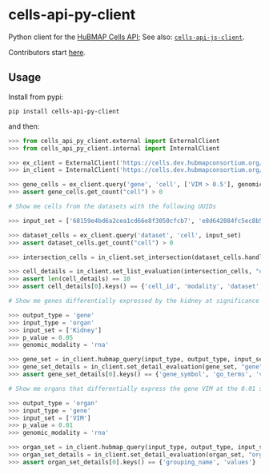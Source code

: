 # cells-api-py-client
Python client for the [HuBMAP Cells API](https://github.com/hubmapconsortium/cross_modality_query);
See also: [`cells-api-js-client`](https://github.com/hubmapconsortium/cells-api-js-client#readme).

Contributors start [here](https://github.com/hubmapconsortium/cells-api-py-client/blob/main/README-contrib.md#readme).

## Usage

Install from pypi:
```
pip install cells-api-py-client
```
and then:

```python
>>> from cells_api_py_client.external import ExternalClient
>>> from cells_api_py_client.internal import InternalClient

>>> ex_client = ExternalClient('https://cells.dev.hubmapconsortium.org/api/')
>>> in_client = InternalClient('https://cells.dev.hubmapconsortium.org/api/')

>>> gene_cells = ex_client.query('gene', 'cell', ['VIM > 0.5'], genomic_modality='rna')
>>> assert gene_cells.get_count("cell") > 0

# Show me cells from the datasets with the following UUIDs

>>> input_set = ['68159e4bd6a2cea1cd66e8f3050cfcb7', 'e8d642084fc5ec8b5d348ebab96a4b22']

>>> dataset_cells = ex_client.query('dataset', 'cell', input_set)
>>> assert dataset_cells.get_count("cell") > 0

>>> intersection_cells = in_client.set_intersection(dataset_cells.handle, gene_cells.handle, 'cell')

>>> cell_details = in_client.set_list_evaluation(intersection_cells, "cell", 10)
>>> assert len(cell_details) == 10
>>> assert cell_details[0].keys() == {'cell_id', 'modality', 'dataset', 'clusters', 'protein_mean', 'protein_total', 'protein_covar'}

# Show me genes differentially expressed by the kidney at significance level 0.05

>>> output_type = 'gene'
>>> input_type = 'organ'
>>> input_set = ['Kidney']
>>> p_value = 0.05
>>> genomic_modality = 'rna'

>>> gene_set = in_client.hubmap_query(input_type, output_type, input_set, genomic_modality, p_value=p_value)
>>> gene_set_details = in_client.set_detail_evaluation(gene_set, "gene", 10, values_included=['Kidney'], values_type='organ')
>>> assert gene_set_details[0].keys() == {'gene_symbol', 'go_terms', 'values'}

# Show me organs that differentially express the gene VIM at the 0.01 significance level

>>> output_type = 'organ'
>>> input_type = 'gene'
>>> input_set = ['VIM']
>>> p_value = 0.01
>>> genomic_modality = 'rna'

>>> organ_set = in_client.hubmap_query(input_type, output_type, input_set, genomic_modality, p_value=p_value)
>>> organ_set_details = in_client.set_detail_evaluation(organ_set, "organ", 10, values_included=['VIM'], values_type='gene')
>>> assert organ_set_details[0].keys() == {'grouping_name', 'values'}

```
